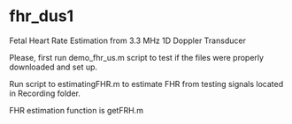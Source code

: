 # fhr_dus1
Fetal Heart Rate Estimation from 3.3 MHz 1D Doppler Transducer 


Please, first run demo_fhr_us.m script to test if the files were properly downloaded and set up.


Run script to estimatingFHR.m to estimate FHR from testing signals located in Recording folder.

FHR estimation function is getFRH.m


